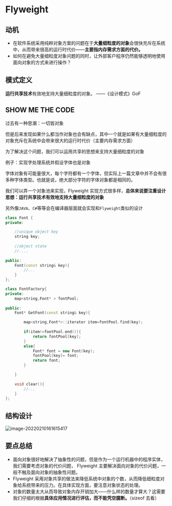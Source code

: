 # Flyweight

## 动机

- 在软件系统采用纯粹对象方案的问题在于**大量细粒度的对象**会很快充斥在系统中，从而带来很高的运行时代价——**主要指内存需求方面的代价。**
- 如何在避免大量细粒度对象问题的同时，让外部客户程序仍然能够透明地使用面向对象的方式来进行操作？

## 模式定义

**运行共享技术**有效地支持大量细粒度的对象。 ——《设计模式》GoF



## SHOW ME THE CODE

过去有一种思潮：一切皆对象

但是后来发现如果什么都当作对象也会有缺点，其中一个就是如果有大量细粒度的对象充斥在系统中会带来很大的运行时代价（主要内存需求方面）

为了解决这个问题，我们可以运用共享的思想来支持大量细粒度的对象

例子：实现字处理系统并假设字体也是对象

字体对象有可能量很大，每个字符都有一个字体，但实际上一篇文章中并不会有很多种字体类型。也就是说，绝大部分字符的字体对象都是相同的。

我们可以弄一个对象池来实现，Flyweight 实现方式很多样，**总体来说要注重设计思想：运行共享技术有效地支持大量细粒度的对象**

另外像`JAVA`、`C#`等等会在编译器层面就会实现和`Flyweight`类似的设计

```cpp
class Font {
private:

    //unique object key
    string key;
    
    //object state
    //....
    
public:
    Font(const string& key){
        //...
    }
};

class FontFactory{
private:
    map<string,Font* > fontPool;
    
public:
    Font* GetFont(const string& key){

        map<string,Font*>::iterator item=fontPool.find(key);
        
        if(item!=footPool.end()){
            return fontPool[key];
        }
        else{
            Font* font = new Font(key);
            fontPool[key]= font;
            return font;
        }

    }
    
    void clear(){
        //...
    }
};
```



## 结构设计

![image-20220210161615417](https://s2.loli.net/2022/02/10/8Qd9YItzcbSexHg.png)

## 要点总结

- 面向对象很好地解决了抽象性的问题，但是作为一个运行机器中的程序实体，我们需要考虑对象的代价问题， Flyweight 主要解决面向对象的代价问题，一般不触及面向对象的抽象性问题。
- Flyweight 采用对象共享的做法来降低系统中对象的个数，从而降低细粒度对象给系统带来的压力。在具体实现方面，要注意对象状态的处理。
- 对象的数量太大从而导致对象内存开销加大——什么样的数量才算大？这需要我们仔细的根据**具体应用情况进行评估，而不能凭空臆断。**（sizeof 去看）